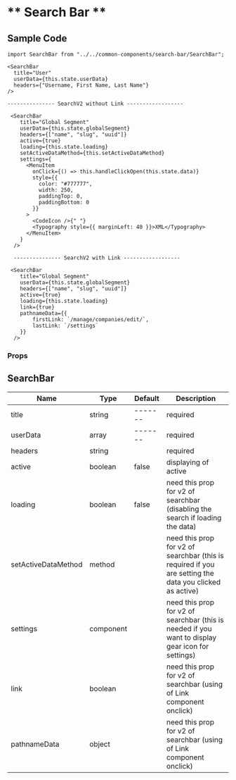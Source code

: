 # ** Search Bar **

## Sample Code

```
import SearchBar from "../../common-components/search-bar/SearchBar";

<SearchBar
  title="User"
  userData={this.state.userData}
  headers={"Username, First Name, Last Name"}
/>

--------------- SearchV2 without Link ------------------

 <SearchBar
    title="Global Segment"
    userData={this.state.globalSegment}
    headers={["name", "slug", "uuid"]}
    active={true}
    loading={this.state.loading}
    setActiveDataMethod={this.setActiveDataMethod}
    settings={
      <MenuItem
        onClick={() => this.handleClickOpen(this.state.data)}
        style={{
          color: "#777777",
          width: 250,
          paddingTop: 0,
          paddingBottom: 0
        }}
      >
        <CodeIcon />{" "}
        <Typography style={{ marginLeft: 40 }}>XML</Typography>
      </MenuItem>
    }
  />

  --------------- SearchV2 with Link ------------------

 <SearchBar
    title="Global Segment"
    userData={this.state.globalSegment}
    headers={["name", "slug", "uuid"]}
    active={true}
    loading={this.state.loading}
    link={true}
    pathnameData={{
        firstLink: `/manage/companies/edit/`,
        lastLink: `/settings`
    }}
  />

```

### Props

## SearchBar

| Name                | Type      | Default | Description                                                                                             |
| ------------------- | --------- | ------- | ------------------------------------------------------------------------------------------------------- |
| title               | string    | ------- | required                                                                                                |
| userData            | array     | ------- | required                                                                                                |
| headers             | string    |         | required                                                                                                |
| active              | boolean   | false   | displaying of active                                                                                    |
| loading             | boolean   | false   | need this prop for v2 of searchbar (disabling the search if loading the data)                           |
| setActiveDataMethod | method    |         | need this prop for v2 of searchbar (this is required if you are setting the data you clicked as active) |
| settings            | component |         | need this prop for v2 of searchbar (this is needed if you want to display gear icon for settings)       |
| link                | boolean   |         | need this prop for v2 of searchbar (using of Link component onclick)                                    |
| pathnameData        | object    |         | need this prop for v2 of searchbar (using of Link component onclick)                                    |
